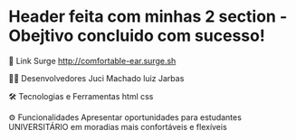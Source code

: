 # Header feita com minhas 2 section - Obejtivo concluido com sucesso!

📱 Link Surge
http://comfortable-ear.surge.sh

👩‍💻 Desenvolvedores
Juci Machado
luiz
Jarbas

🛠 Tecnologias e Ferramentas
html
css

⚙️ Funcionalidades
Apresentar oportunidades para estudantes UNIVERSITÁRIO em moradias mais confortáveis e flexíveis

